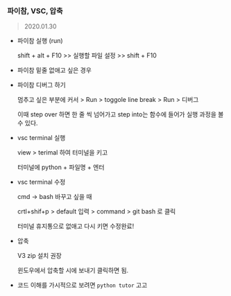 ### 파이참, VSC, 압축

> 2020.01.30

- 파이참 실행 (run)

  shift + alt + F10 >> 실행할 파일 설정 >> shift + F10

  

- 파이참 밑줄 없애고 싶은 경우

  

- 파이참 디버그 하기

  멈추고 싶은 부분에 커서 > Run > toggole line break > Run > 디버그

  이때 step over 하면 한 줄 씩 넘어가고 step into는 함수에 들어가 실행 과정을 볼 수 있다.



- vsc terminal 실행

  view > terimal 하여 터미널을 키고

  터미널에 python + 파일명 + 엔터

  

- vsc terminal 수정

  cmd -> bash 바꾸고 싶을 때

  crtl+shif+p > default  입력 >  command  > git bash 로 클릭

  터미널 휴지통으로 없애고 다시 키면 수정완료!

  

- 압축

  V3 zip 설치 권장

  윈도우에서 압축할 시에 보내기 클릭하면 됨.



- 코드 이해를 가시적으로 보려면 `python tutor` 고고